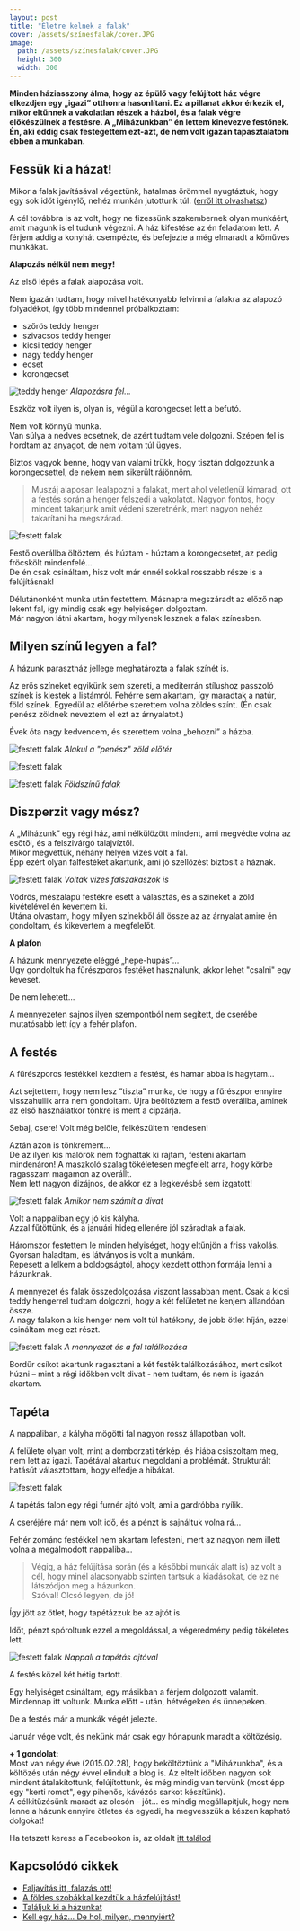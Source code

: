```yaml
---
layout: post
title: "Életre kelnek a falak"
cover: /assets/színesfalak/cover.JPG
image:
  path: /assets/színesfalak/cover.JPG
  height: 300
  width: 300
---
```




**Minden háziasszony álma, hogy az épülő vagy felújított ház végre elkezdjen egy „igazi” otthonra hasonlítani. Ez a pillanat akkor érkezik el, mikor eltűnnek a vakolatlan részek a házból, és a falak végre előkészülnek a festésre. A „Miházunkban” én lettem kinevezve festőnek. Én, aki eddig csak festegettem ezt-azt, de nem volt igazán tapasztalatom ebben a munkában.**



## Fessük ki a házat!




Mikor a falak javításával végeztünk, hatalmas örömmel nyugtáztuk, hogy egy sok időt igénylő, nehéz munkán jutottunk túl. 
([erről itt olvashatsz](/2019-02-18/afalak))

A cél továbbra is az volt, hogy ne fizessünk szakembernek olyan munkáért, amit magunk is el tudunk végezni. A ház kifestése az én feladatom lett. A férjem addig a konyhát csempézte, és befejezte a még elmaradt a kőműves munkákat.

**Alapozás nélkül nem megy!**

Az első lépés a falak alapozása volt.

Nem igazán tudtam, hogy mivel hatékonyabb felvinni a falakra az alapozó folyadékot, így több mindennel próbálkoztam:


-	szőrös teddy henger
-	szivacsos teddy henger
-	kicsi teddy henger 
-	nagy teddy henger
-	ecset
-	korongecset

![teddy henger](/assets/afalak/DSCF0191.JPG)
_Alapozásra fel..._


Eszköz volt ilyen is, olyan is, végül a korongecset lett a befutó. 


Nem volt könnyű munka.  
Van súlya a nedves ecsetnek, de azért tudtam vele dolgozni. Szépen fel is hordtam az anyagot, de nem voltam túl ügyes.  


Biztos vagyok benne, hogy van valami trükk, hogy tisztán dolgozzunk a korongecsettel, de nekem nem sikerült rájönnöm. 

 > Muszáj alaposan lealapozni a falakat, mert ahol véletlenül kimarad, ott a festés során a henger felszedi a vakolatot.
 Nagyon fontos, hogy mindent takarjunk amit védeni szeretnénk, mert nagyon nehéz takarítani ha megszárad.



![festett falak](/assets/színesfalak/IMG_20190226_193431.jpg)



Festő overállba öltöztem, és húztam - húztam a korongecsetet, az pedig fröcskölt mindenfelé…  
De én csak csináltam,  hisz volt már ennél sokkal rosszabb része is a felújításnak!


Délutánonként munka után festettem. Másnapra megszáradt az előző nap lekent fal, így mindig csak egy helyiségen dolgoztam.  
Már nagyon látni akartam, hogy milyenek lesznek a falak színesben.


## Milyen színű legyen a fal?

A házunk parasztház jellege meghatározta a falak színét is.

Az erős színeket egyikünk sem szereti, a mediterrán stílushoz passzoló színek is kiestek a listámról. Fehérre sem akartam, így maradtak a natúr, föld színek. Egyedül az előtérbe szerettem volna zöldes színt. (Én csak penész zöldnek neveztem el ezt az árnyalatot.)  

Évek óta nagy kedvencem, és szerettem volna „behozni” a házba.



![festett falak](/assets/színesfalak/DSCF0193.JPG)
_Alakul a "penész" zöld előtér_


![festett falak](/assets/színesfalak/DSCF0237.JPG)

![festett falak](/assets/színesfalak/jav1.jpg)
_Földszínű falak_





## Diszperzit vagy mész?

A „Miházunk” egy régi ház, ami nélkülözött mindent, ami megvédte volna az esőtől, és a felszivárgó talajvíztől.  
Mikor megvettük, néhány helyen vizes volt a fal.  
Épp ezért olyan falfestéket akartunk, ami jó szellőzést biztosít a háznak.


![festett falak](/assets/színesfalak/DSCF0192.JPG)
_Voltak vizes falszakaszok is_



Vödrös, mészalapú festékre esett a választás, és a színeket a zöld kivételével én kevertem ki.  
Utána olvastam, hogy milyen színekből áll össze az az árnyalat amire én gondoltam, és kikevertem a megfelelőt.

**A plafon**

A házunk mennyezete eléggé „hepe-hupás”...   
Úgy gondoltuk ha fűrészporos festéket használunk, akkor lehet "csalni" egy keveset.

De nem lehetett…


A mennyezeten sajnos ilyen szempontból nem segített, de cserébe mutatósabb lett így a fehér plafon.

## A festés

A fűrészporos festékkel kezdtem a festést, és hamar abba is hagytam… 


Azt sejtettem, hogy nem lesz ”tiszta” munka, de hogy a fűrészpor ennyire visszahullik arra nem gondoltam. Újra beöltöztem a festő overállba, aminek az első használatkor tönkre is ment a cipzárja. 


Sebaj, csere! 
Volt még belőle, felkészültem rendesen!


Aztán azon is tönkrement…  
De az ilyen kis malőrök nem foghattak ki rajtam, festeni akartam mindenáron!
A maszkoló szalag tökéletesen megfelelt arra, hogy körbe ragasszam magamon az overállt.  
Nem lett nagyon dizájnos, de akkor ez a legkevésbé sem izgatott!


![festett falak](/assets/színesfalak/DSCF0203.JPG)
_Amikor nem számít a divat_



Volt a nappaliban egy jó kis kályha.  
Azzal fűtöttünk, és a januári hideg ellenére jól száradtak a falak.  


Háromszor festettem le minden helyiséget, hogy eltűnjön a friss vakolás.
Gyorsan haladtam, és látványos is volt a munkám.  
Repesett a lelkem a boldogságtól, ahogy kezdett otthon formája lenni a házunknak.



A mennyezet és falak összedolgozása viszont lassabban ment. Csak a kicsi teddy hengerrel tudtam dolgozni, hogy a két felületet ne kenjem állandóan össze.  
A nagy falakon a kis henger nem volt túl hatékony, de jobb ötlet híján, ezzel csináltam meg ezt részt.


![festett falak](/assets/színesfalak/DSCF0205.JPG)
_A mennyezet és a fal találkozása_


Bordűr csíkot akartunk ragasztani a két festék találkozásához, mert csíkot húzni – mint a régi időkben volt divat - nem tudtam, és nem is igazán akartam.


## Tapéta

A nappaliban, a kályha mögötti fal nagyon rossz állapotban volt. 

A felülete olyan volt, mint a domborzati térkép, és hiába csiszoltam meg, nem lett az igazi.
Tapétával akartuk megoldani a problémát. Strukturált hatásút választottam, hogy elfedje a hibákat.

![festett falak](/assets/színesfalak/tapéta1.jpg)


A tapétás falon egy régi furnér ajtó volt, ami a gardróbba nyílik.

A cseréjére már nem volt idő, és a pénzt is sajnáltuk volna rá...

Fehér zománc festékkel nem akartam lefesteni, mert az nagyon nem illett volna a megálmodott nappaliba...


> Végig, a ház felújítása során (és a későbbi munkák alatt is) az volt a cél, hogy minél alacsonyabb szinten tartsuk a kiadásokat, de ez ne látszódjon meg a házunkon.  
Szóval! Olcsó legyen, de jó!


Így jött az ötlet, hogy tapétázzuk be az ajtót is.



Időt, pénzt spóroltunk ezzel a megoldással, a végeredmény pedig tökéletes lett.

![festett falak](/assets/színesfalak/ajtó.jpg)
_Nappali a tapétás ajtóval_


A festés közel két hétig tartott. 

Egy helyiséget csináltam, egy másikban a férjem dolgozott valamit. Mindennap itt voltunk. Munka előtt - után, hétvégeken és ünnepeken. 

De a festés már a munkák végét jelezte. 

Január vége volt, és nekünk már csak egy hónapunk maradt a költözésig. 


**+ 1 gondolat:**  
Most van négy éve (2015.02.28), hogy beköltöztünk a "Miházunkba", és a költözés után négy évvel elindult a blog is. Az eltelt időben nagyon sok mindent átalakítottunk, felújítottunk, és még mindig van tervünk (most épp egy "kerti romot", egy pihenős, kávézós sarkot készítünk).  
A célkitűzésünk maradt az olcsón - jót... és mindig megállapítjuk, hogy nem lenne a házunk ennyire ötletes és egyedi, ha megvesszük a készen kapható dolgokat!

Ha tetszett keress a Facebookon is, az oldalt  <a href="https://www.facebook.com/Var%C3%A1zsolj-otthont-360330751226066/" target="_blank">itt találod</a>

## Kapcsolódó cikkek



* [Faljavítás itt, falazás ott!](/2019-02-18/afalak)
* [A földes szobákkal kezdtük a házfelújítást!](/2019-02-12/szobabetonozas)
* [Találjuk ki a házunkat](/2019-02-11/találjuk_ki)
* [Kell egy ház... De hol, milyen, mennyiért?](/2019-02-09/hazvasarlas)
